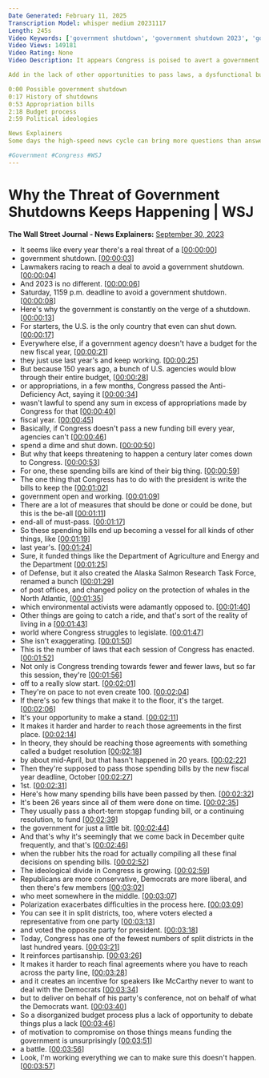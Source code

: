 ```yaml
---
Date Generated: February 11, 2025
Transcription Model: whisper medium 20231117
Length: 245s
Video Keywords: ['government shutdown', 'government shutdown 2023', 'government shutdown update', 'why does the government shut down', 'congress', 'congress live', 'congress news', 'u.s. government news', 'government shutdown explained', 'government budget', 'congress funding bill 2023', 'shutdown', 'house', 'enacted legislation', 'why is the government shutting down', 'kevin mccarthy', 'budget process', 'kevin mccarthy ousted', 'government shutdown federal', 'government shutdown news', 'mike johnson', 'speaker mike johnson', 'usnews']
Video Views: 149181
Video Rating: None
Video Description: It appears Congress is poised to avert a government shutdown just hours before the deadline. In every other country, if a government agency doesn’t have a budget for the new year, they just use last year’s. But in the U.S., Congress needs to pass a new budget every single year or agencies have to shut down.

Add in the lack of other opportunities to pass laws, a dysfunctional budget process and polarizing politics and… you have the threat of Congress not completing their most basic task nearly every year. WSJ explains.

0:00 Possible government shutdown
0:17 History of shutdowns 
0:53 Appropriation bills
2:18 Budget process
2:59 Political ideologies

News Explainers
Some days the high-speed news cycle can bring more questions than answers. WSJ’s news explainers break down the day's biggest stories into bite-size pieces to help you make sense of the news.

#Government #Congress #WSJ
---
```


# Why the Threat of Government Shutdowns Keeps Happening | WSJ
**The Wall Street Journal - News Explainers:** [September 30, 2023](https://www.youtube.com/watch?v=kXr0ZTUFYxI)
*  It seems like every year there's a real threat of a [[00:00:00](https://www.youtube.com/watch?v=kXr0ZTUFYxI&t=0.0s)]
*  government shutdown. [[00:00:03](https://www.youtube.com/watch?v=kXr0ZTUFYxI&t=3.04s)]
*  Lawmakers racing to reach a deal to avoid a government shutdown. [[00:00:04](https://www.youtube.com/watch?v=kXr0ZTUFYxI&t=4.04s)]
*  And 2023 is no different. [[00:00:06](https://www.youtube.com/watch?v=kXr0ZTUFYxI&t=6.640000000000001s)]
*  Saturday, 1159 p.m. deadline to avoid a government shutdown. [[00:00:08](https://www.youtube.com/watch?v=kXr0ZTUFYxI&t=8.68s)]
*  Here's why the government is constantly on the verge of a shutdown. [[00:00:13](https://www.youtube.com/watch?v=kXr0ZTUFYxI&t=13.120000000000001s)]
*  For starters, the U.S. is the only country that even can shut down. [[00:00:17](https://www.youtube.com/watch?v=kXr0ZTUFYxI&t=17.2s)]
*  Everywhere else, if a government agency doesn't have a budget for the new fiscal year, [[00:00:21](https://www.youtube.com/watch?v=kXr0ZTUFYxI&t=21.64s)]
*  they just use last year's and keep working. [[00:00:25](https://www.youtube.com/watch?v=kXr0ZTUFYxI&t=25.72s)]
*  But because 150 years ago, a bunch of U.S. agencies would blow through their entire budget, [[00:00:28](https://www.youtube.com/watch?v=kXr0ZTUFYxI&t=28.72s)]
*  or appropriations, in a few months, Congress passed the Anti-Deficiency Act, saying it [[00:00:34](https://www.youtube.com/watch?v=kXr0ZTUFYxI&t=34.04s)]
*  wasn't lawful to spend any sum in excess of appropriations made by Congress for that [[00:00:40](https://www.youtube.com/watch?v=kXr0ZTUFYxI&t=40.0s)]
*  fiscal year. [[00:00:45](https://www.youtube.com/watch?v=kXr0ZTUFYxI&t=45.32s)]
*  Basically, if Congress doesn't pass a new funding bill every year, agencies can't [[00:00:46](https://www.youtube.com/watch?v=kXr0ZTUFYxI&t=46.32s)]
*  spend a dime and shut down. [[00:00:50](https://www.youtube.com/watch?v=kXr0ZTUFYxI&t=50.92s)]
*  But why that keeps threatening to happen a century later comes down to Congress. [[00:00:53](https://www.youtube.com/watch?v=kXr0ZTUFYxI&t=53.88s)]
*  For one, these spending bills are kind of their big thing. [[00:00:59](https://www.youtube.com/watch?v=kXr0ZTUFYxI&t=59.14s)]
*  The one thing that Congress has to do with the president is write the bills to keep the [[00:01:02](https://www.youtube.com/watch?v=kXr0ZTUFYxI&t=62.52s)]
*  government open and working. [[00:01:09](https://www.youtube.com/watch?v=kXr0ZTUFYxI&t=69.2s)]
*  There are a lot of measures that should be done or could be done, but this is the be-all [[00:01:11](https://www.youtube.com/watch?v=kXr0ZTUFYxI&t=71.24000000000001s)]
*  end-all of must-pass. [[00:01:17](https://www.youtube.com/watch?v=kXr0ZTUFYxI&t=77.16s)]
*  So these spending bills end up becoming a vessel for all kinds of other things, like [[00:01:19](https://www.youtube.com/watch?v=kXr0ZTUFYxI&t=79.64s)]
*  last year's. [[00:01:24](https://www.youtube.com/watch?v=kXr0ZTUFYxI&t=84.4s)]
*  Sure, it funded things like the Department of Agriculture and Energy and the Department [[00:01:25](https://www.youtube.com/watch?v=kXr0ZTUFYxI&t=85.4s)]
*  of Defense, but it also created the Alaska Salmon Research Task Force, renamed a bunch [[00:01:29](https://www.youtube.com/watch?v=kXr0ZTUFYxI&t=89.24s)]
*  of post offices, and changed policy on the protection of whales in the North Atlantic, [[00:01:35](https://www.youtube.com/watch?v=kXr0ZTUFYxI&t=95.1s)]
*  which environmental activists were adamantly opposed to. [[00:01:40](https://www.youtube.com/watch?v=kXr0ZTUFYxI&t=100.24000000000001s)]
*  Other things are going to catch a ride, and that's sort of the reality of living in a [[00:01:43](https://www.youtube.com/watch?v=kXr0ZTUFYxI&t=103.74000000000001s)]
*  world where Congress struggles to legislate. [[00:01:47](https://www.youtube.com/watch?v=kXr0ZTUFYxI&t=107.48s)]
*  She isn't exaggerating. [[00:01:50](https://www.youtube.com/watch?v=kXr0ZTUFYxI&t=110.72s)]
*  This is the number of laws that each session of Congress has enacted. [[00:01:52](https://www.youtube.com/watch?v=kXr0ZTUFYxI&t=112.36s)]
*  Not only is Congress trending towards fewer and fewer laws, but so far this session, they're [[00:01:56](https://www.youtube.com/watch?v=kXr0ZTUFYxI&t=116.36s)]
*  off to a really slow start. [[00:02:01](https://www.youtube.com/watch?v=kXr0ZTUFYxI&t=121.96000000000001s)]
*  They're on pace to not even create 100. [[00:02:04](https://www.youtube.com/watch?v=kXr0ZTUFYxI&t=124.04s)]
*  If there's so few things that make it to the floor, it's the target. [[00:02:06](https://www.youtube.com/watch?v=kXr0ZTUFYxI&t=126.48s)]
*  It's your opportunity to make a stand. [[00:02:11](https://www.youtube.com/watch?v=kXr0ZTUFYxI&t=131.48000000000002s)]
*  It makes it harder and harder to reach those agreements in the first place. [[00:02:14](https://www.youtube.com/watch?v=kXr0ZTUFYxI&t=134.14s)]
*  In theory, they should be reaching those agreements with something called a budget resolution [[00:02:18](https://www.youtube.com/watch?v=kXr0ZTUFYxI&t=138.5s)]
*  by about mid-April, but that hasn't happened in 20 years. [[00:02:22](https://www.youtube.com/watch?v=kXr0ZTUFYxI&t=142.89999999999998s)]
*  Then they're supposed to pass those spending bills by the new fiscal year deadline, October [[00:02:27](https://www.youtube.com/watch?v=kXr0ZTUFYxI&t=147.5s)]
*  1st. [[00:02:31](https://www.youtube.com/watch?v=kXr0ZTUFYxI&t=151.38s)]
*  Here's how many spending bills have been passed by then. [[00:02:32](https://www.youtube.com/watch?v=kXr0ZTUFYxI&t=152.38s)]
*  It's been 26 years since all of them were done on time. [[00:02:35](https://www.youtube.com/watch?v=kXr0ZTUFYxI&t=155.1s)]
*  They usually pass a short-term stopgap funding bill, or a continuing resolution, to fund [[00:02:39](https://www.youtube.com/watch?v=kXr0ZTUFYxI&t=159.54s)]
*  the government for just a little bit. [[00:02:44](https://www.youtube.com/watch?v=kXr0ZTUFYxI&t=164.57999999999998s)]
*  And that's why it's seemingly that we come back in December quite frequently, and that's [[00:02:46](https://www.youtube.com/watch?v=kXr0ZTUFYxI&t=166.85999999999999s)]
*  when the rubber hits the road for actually compiling all these final decisions on spending bills. [[00:02:52](https://www.youtube.com/watch?v=kXr0ZTUFYxI&t=172.82s)]
*  The ideological divide in Congress is growing. [[00:02:59](https://www.youtube.com/watch?v=kXr0ZTUFYxI&t=179.29999999999998s)]
*  Republicans are more conservative, Democrats are more liberal, and then there's few members [[00:03:02](https://www.youtube.com/watch?v=kXr0ZTUFYxI&t=182.54s)]
*  who meet somewhere in the middle. [[00:03:07](https://www.youtube.com/watch?v=kXr0ZTUFYxI&t=187.88s)]
*  Polarization exacerbates difficulties in the process here. [[00:03:09](https://www.youtube.com/watch?v=kXr0ZTUFYxI&t=189.79999999999998s)]
*  You can see it in split districts, too, where voters elected a representative from one party [[00:03:13](https://www.youtube.com/watch?v=kXr0ZTUFYxI&t=193.62s)]
*  and voted the opposite party for president. [[00:03:18](https://www.youtube.com/watch?v=kXr0ZTUFYxI&t=198.29999999999998s)]
*  Today, Congress has one of the fewest numbers of split districts in the last hundred years. [[00:03:21](https://www.youtube.com/watch?v=kXr0ZTUFYxI&t=201.4s)]
*  It reinforces partisanship. [[00:03:26](https://www.youtube.com/watch?v=kXr0ZTUFYxI&t=206.88s)]
*  It makes it harder to reach final agreements where you have to reach across the party line, [[00:03:28](https://www.youtube.com/watch?v=kXr0ZTUFYxI&t=208.76s)]
*  and it creates an incentive for speakers like McCarthy never to want to deal with the Democrats [[00:03:34](https://www.youtube.com/watch?v=kXr0ZTUFYxI&t=214.28s)]
*  but to deliver on behalf of his party's conference, not on behalf of what the Democrats want. [[00:03:40](https://www.youtube.com/watch?v=kXr0ZTUFYxI&t=220.12s)]
*  So a disorganized budget process plus a lack of opportunity to debate things plus a lack [[00:03:46](https://www.youtube.com/watch?v=kXr0ZTUFYxI&t=226.76000000000002s)]
*  of motivation to compromise on those things means funding the government is unsurprisingly [[00:03:51](https://www.youtube.com/watch?v=kXr0ZTUFYxI&t=231.64000000000001s)]
*  a battle. [[00:03:56](https://www.youtube.com/watch?v=kXr0ZTUFYxI&t=236.56s)]
*  Look, I'm working everything we can to make sure this doesn't happen. [[00:03:57](https://www.youtube.com/watch?v=kXr0ZTUFYxI&t=237.56s)]
